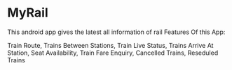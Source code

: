 # MyRail
This android app gives the latest all information of rail
Features Of this App:

Train Route, 
Trains Between Stations, 
Train Live Status, 
Trains Arrive At Station, 
Seat Availability, 
Train Fare Enquiry, 
Cancelled Trains, 
Reseduled Trains
